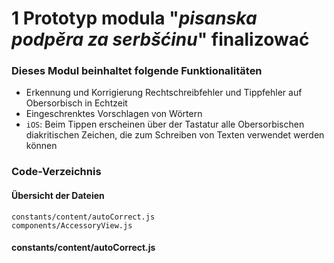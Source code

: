 # 1 Prototyp modula "_pisanska podpěra za serbšćinu_" finalizować

### Dieses Modul beinhaltet folgende Funktionalitäten

-   Erkennung und Korrigierung Rechtschreibfehler und Tippfehler auf Obersorbisch in Echtzeit
-   Eingeschrenktes Vorschlagen von Wörtern
-   `iOS`: Beim Tippen erscheinen über der Tastatur alle Obersorbischen diakritischen Zeichen, die zum Schreiben von Texten verwendet werden können

### Code-Verzeichnis

#### Übersicht der Dateien

```
constants/content/autoCorrect.js
components/AccessoryView.js
```

#### constants/content/autoCorrect.js
